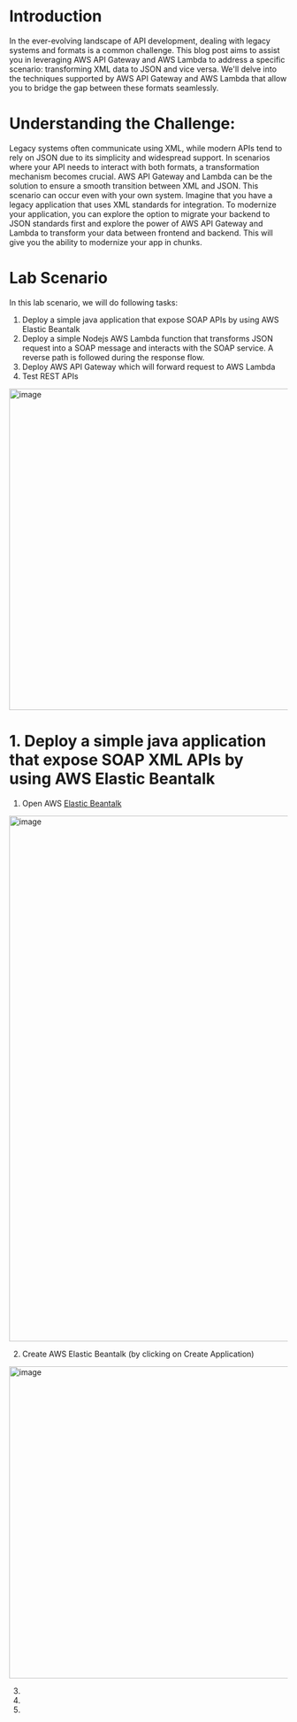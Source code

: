 # Introduction
In the ever-evolving landscape of API development, dealing with legacy systems and formats is a common challenge. This blog post aims to assist you in leveraging AWS API Gateway and AWS Lambda to address a specific scenario: transforming XML data to JSON and vice versa. We'll delve into the techniques supported by AWS API Gateway and AWS Lambda that allow you to bridge the gap between these formats seamlessly.
# Understanding the Challenge:
Legacy systems often communicate using XML, while modern APIs tend to rely on JSON due to its simplicity and widespread support. In scenarios where your API needs to interact with both formats, a transformation mechanism becomes crucial. AWS API Gateway and Lambda can be the solution to ensure a smooth transition between XML and JSON. This scenario can occur even with your own system. Imagine that you have a legacy application that uses XML standards for integration. To modernize your application, you can explore the option to migrate your backend to JSON standards first and explore the power of AWS API Gateway and Lambda to transform your data between frontend and backend. This will give you the ability to modernize your app in chunks.
# Lab Scenario
In this lab scenario, we will do following tasks:
1. Deploy a simple java application that expose SOAP APIs by using AWS Elastic Beantalk
2. Deploy a simple Nodejs AWS Lambda function that  transforms JSON request into a SOAP message and interacts with the SOAP service. A reverse path is followed during the response flow.
3. Deploy AWS API Gateway which will forward request to AWS Lambda
4. Test REST APIs
<img width="581" alt="image" src="https://github.com/binhtq80/aws-labs/assets/31812579/08da1bba-bebd-48c4-8bce-69509bd978d8">

# 1. Deploy a simple java application that expose SOAP XML APIs by using AWS Elastic Beantalk
1. Open AWS [Elastic Beantalk](https://ap-southeast-1.console.aws.amazon.com/elasticbeanstalk/home?region=ap-southeast-1#/welcome)
<img width="950" alt="image" src="https://github.com/binhtq80/aws-labs/assets/31812579/36d61276-496b-4f98-8b69-3712aa02a516">

2. Create AWS Elastic Beantalk (by clicking on Create Application)
<img width="564" alt="image" src="https://github.com/binhtq80/aws-labs/assets/31812579/5953528e-2735-40fe-91af-03d5d158b5f2">


3. 
4. 
5. 
